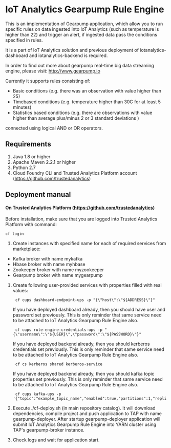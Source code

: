 # IoT Analytics Gearpump Rule Engine

This is an implementation of Gearpump application, which allow you to run specific rules on data ingested into IoT Analytics
(such as temperature is higher than 22) and trigger an alert, if ingested data pass the conditions specified in rules.

It is a part of IoT Analytics solution and previous deployment of iotanalytics-dashboard and iotanalytics-backend is required.

In order to find out more about gearpump real-time big data streaming engine, please visit: http://www.gearpump.io

Currently it supports rules consisting of:

* Basic conditions (e.g. there was an observation with value higher than 25)
* Timebased conditions (e.g. temperature higher than 30C for at least 5 minutes)
* Statistics based conditions (e.g. there are observations with value higher than average plus/minus 2 or 3 standard deviations )

connected using logical AND or OR operators.

## Requirements 

1. Java 1.8 or higher
1. Apache Maven 2.2.1 or higher
1. Python 2.7
1. Cloud Foundry CLI and Trusted Analytics Platform account (https://github.com/trustedanalytics)

## Deployment manual

#### On Trusted Analytics Platform (https://github.com/trustedanalytics)
Before installation, make sure that you are logged into Trusted Analytics Platform with command:
```
cf login
```

1. Create instances with specified name for each of required services from marketplace:

  * Kafka broker with name mykafka
  * Hbase broker with name myhbase
  * Zookeeper broker with name myzookeeper
  * Gearpump broker with name mygearpump

1. Create following user-provided services with properties filled with real values:

        cf cups dashboard-endpoint-ups -p "{\"host\":\"${ADDRESS}\"}"

    If you have deployed dashboard already, then you should have user and password set previously.
    This is only reminder that same service need to be attached to IoT Analytics Gearpump Rule Engine also.

        cf cups rule-engine-credentials-ups -p "{\"username\":\"${USER}\",\"password\":\"${PASSWORD}\"}"

    If you have deployed backend already, then you should kerberos credentials set previously.
    This is only reminder that same service need to be attached to IoT Analytics Gearpump Rule Engine also.

        cf cs kerberos shared kerberos-service

    If you have deployed backend already, then you should kafka topic properties set previously.
    This is only reminder that same service need to be attached to IoT Analytics Gearpump Rule Engine also.

        cf cups kafka-ups -p '{"topic":"example_topic_name","enabled":true,"partitions":1,"replication":1,"timeout_ms":10000}'

1. Execute ./cf-deploy.sh (in main repository catalog). It will download dependencies, compile project and push application to TAP
 with name gearpump-deployer. After startup gearpump-deployer application will submit IoT Analytics Gearpump Rule Engine into YARN cluster using TAP's gearpump-broker instance.
1. Check logs and wait for application start.
